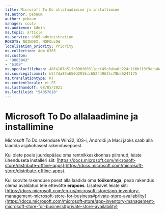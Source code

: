 ```yaml
---
title: Microsoft To Do allalaadimine ja installimine
ms.author: pebaum
author: pebaum
manager: scotv
ms.audience: Admin
ms.topic: article
ms.service: o365-administration
ROBOTS: NOINDEX, NOFOLLOW
localization_priority: Priority
ms.collection: Adm_O365
ms.custom:
- "9003043"
- "6109"
ms.openlocfilehash: 40f4107d51fc090f00311ecf49c0dea0c224c1f6bf10f9aca0a0e04931e91e11
ms.sourcegitcommit: b5f7da89a650d2915dc652449623c78be6247175
ms.translationtype: MT
ms.contentlocale: et-EE
ms.lasthandoff: 08/05/2021
ms.locfileid: "54057818"
---
```

# <a name="how-to-download-and-install-microsoft-to-do"></a>Microsoft To Do allalaadimine ja installimine

Microsoft To Do rakenduse Win32, iOS-i, Androidi ja Maci jaoks saab alla laadida asjakohasest rakendusepoest.

Kui olete poele juurdepääsu oma rentnikkeskkonnas piiranud, leiate ühenduseta installeri siit: [https://docs.microsoft.com/microsoft-store/distribute-offline-apps](https://docs.microsoft.com/microsoft-store/distribute-offline-apps).

Kui soovite rakenduse poest alla laadida oma **töökontoga**, peab rakendus olema avaldatud teie ettevõtte **erapoes**. Lisateavet leiate siit: [https://docs.microsoft.com/en-us/microsoft-store/app-inventory-management-microsoft-store-for-business#private-store-availability](https://docs.microsoft.com/microsoft-store/app-inventory-management-microsoft-store-for-business#private-store-availability)